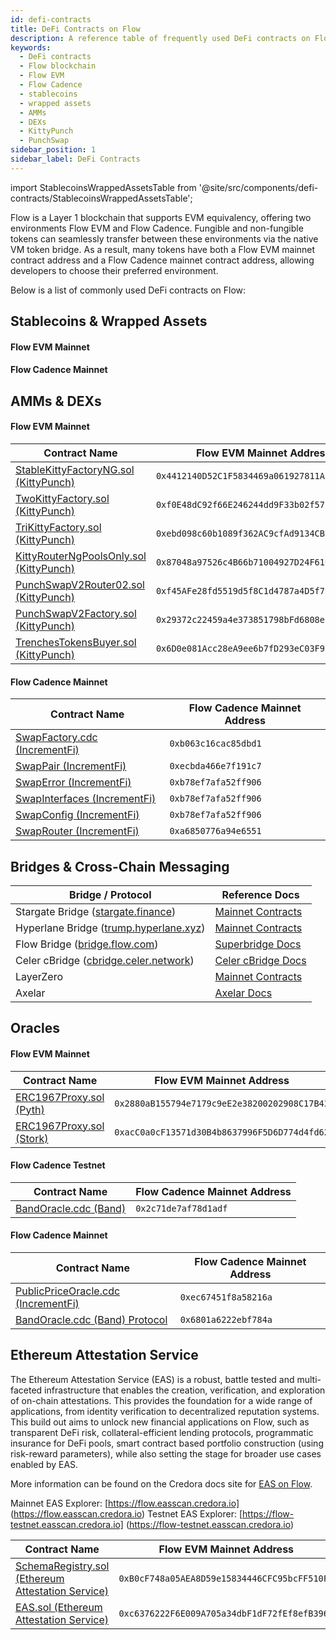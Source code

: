 ```yaml
---
id: defi-contracts
title: DeFi Contracts on Flow
description: A reference table of frequently used DeFi contracts on Flow, including their addresses for both Flow EVM and Flow Cadence.
keywords:
  - DeFi contracts
  - Flow blockchain
  - Flow EVM
  - Flow Cadence
  - stablecoins
  - wrapped assets
  - AMMs
  - DEXs
  - KittyPunch
  - PunchSwap
sidebar_position: 1
sidebar_label: DeFi Contracts
---
```


import StablecoinsWrappedAssetsTable from '@site/src/components/defi-contracts/StablecoinsWrappedAssetsTable';

Flow is a Layer 1 blockchain that supports EVM equivalency, offering two environments Flow EVM and Flow Cadence. Fungible and non-fungible tokens can seamlessly transfer between these environments via the native VM token bridge. As a result, many tokens have both a Flow EVM mainnet contract address and a Flow Cadence mainnet contract address, allowing developers to choose their preferred environment.

Below is a list of commonly used DeFi contracts on Flow:

## Stablecoins & Wrapped Assets

#### Flow EVM Mainnet

<StablecoinsWrappedAssetsTable environment="evm" />

#### Flow Cadence Mainnet

<StablecoinsWrappedAssetsTable environment="cadence" />

## AMMs & DEXs

#### Flow EVM Mainnet

| Contract Name                                | Flow EVM Mainnet Address                     |
| -------------------------------------------- | -------------------------------------------- |
| [StableKittyFactoryNG.sol (KittyPunch)][1]   | `0x4412140D52C1F5834469a061927811Abb6026dB7` |
| [TwoKittyFactory.sol (KittyPunch)][2]        | `0xf0E48dC92f66E246244dd9F33b02f57b0E69fBa9` |
| [TriKittyFactory.sol (KittyPunch)][3]        | `0xebd098c60b1089f362AC9cfAd9134CBD29408226` |
| [KittyRouterNgPoolsOnly.sol (KittyPunch)][4] | `0x87048a97526c4B66b71004927D24F61DEFcD6375` |
| [PunchSwapV2Router02.sol (KittyPunch)][5]    | `0xf45AFe28fd5519d5f8C1d4787a4D5f724C0eFa4d` |
| [PunchSwapV2Factory.sol (KittyPunch)][6]     | `0x29372c22459a4e373851798bFd6808e71EA34A71` |
| [TrenchesTokensBuyer.sol (KittyPunch)][7]    | `0x6D0e081Acc28eA9ee6b7fD293eC03F97147b026d` |

#### Flow Cadence Mainnet

| Contract Name                       | Flow Cadence Mainnet Address |
| ----------------------------------- | ---------------------------- |
| [SwapFactory.cdc (IncrementFi)][22] | `0xb063c16cac85dbd1`         |
| [SwapPair (IncrementFi)][23]        | `0xecbda466e7f191c7`         |
| [SwapError (IncrementFi)][24]       | `0xb78ef7afa52ff906`         |
| [SwapInterfaces (IncrementFi)][25]  | `0xb78ef7afa52ff906`         |
| [SwapConfig (IncrementFi)][26]      | `0xb78ef7afa52ff906`         |
| [SwapRouter (IncrementFi)][27]      | `0xa6850776a94e6551`         |

## Bridges & Cross-Chain Messaging

| Bridge / Protocol                            | Reference Docs           |
| -------------------------------------------- | ------------------------ |
| Stargate Bridge ([stargate.finance][8])      | [Mainnet Contracts][9]   |
| Hyperlane Bridge ([trump.hyperlane.xyz][10]) | [Mainnet Contracts][11]  |
| Flow Bridge ([bridge.flow.com][12])          | [Superbridge Docs][13]   |
| Celer cBridge ([cbridge.celer.network][14])  | [Celer cBridge Docs][15] |
| LayerZero                                    | [Mainnet Contracts][16]  |
| Axelar                                       | [Axelar Docs][17]        |

## Oracles

#### Flow EVM Mainnet

| Contract Name                  | Flow EVM Mainnet Address                     |
|--------------------------------| -------------------------------------------- |
| [ERC1967Proxy.sol (Pyth)][18]  | `0x2880aB155794e7179c9eE2e38200202908C17B43` |
| [ERC1967Proxy.sol (Stork)][28] | `0xacC0a0cF13571d30B4b8637996F5D6D774d4fd62` |


#### Flow Cadence Testnet

| Contract Name                     | Flow Cadence Mainnet Address |
|-----------------------------------| ---------------------------- |
| [BandOracle.cdc (Band)][19]       | `0x2c71de7af78d1adf`         |

#### Flow Cadence Mainnet

| Contract Name                             | Flow Cadence Mainnet Address |
|-------------------------------------------| ---------------------------- |
| [PublicPriceOracle.cdc (IncrementFi)][19] | `0xec67451f8a58216a`         |
| [BandOracle.cdc (Band) Protocol][19]      | `0x6801a6222ebf784a`         |

## Ethereum Attestation Service

The Ethereum Attestation Service (EAS) is a robust, battle tested and multi-faceted infrastructure that enables the creation, verification, and 
exploration of on-chain attestations. This provides the foundation for a wide range of applications, from identity verification to 
decentralized reputation systems. This build out aims to unlock new financial applications on Flow, such as transparent DeFi risk, 
collateral-efficient lending protocols, programmatic insurance for DeFi pools, smart contract based portfolio construction (using risk-reward parameters), 
while also setting the stage for broader use cases enabled by EAS.

More information can be found on the Credora docs site for [EAS on Flow](https://credora.gitbook.io/eas-for-flow). 

Mainnet EAS Explorer: [https://flow.easscan.credora.io] (https://flow.easscan.credora.io)
Testnet EAS Explorer: [https://flow-testnet.easscan.credora.io] (https://flow-testnet.easscan.credora.io)

| Contract Name                                           | Flow EVM Mainnet Address                     |
| ------------------------------------------------------- | -------------------------------------------- |
| [SchemaRegistry.sol (Ethereum Attestation Service)][20] | `0xB0cF748a05AEA8D59e15834446CFC95bcFF510F0` |
| [EAS.sol (Ethereum Attestation Service)][21]            | `0xc6376222F6E009A705a34dbF1dF72fEf8efB3964` |


[1]: https://evm.flowscan.io/address/0x4412140D52C1F5834469a061927811Abb6026dB7?tab=contract
[2]: https://evm.flowscan.io/address/0xf0E48dC92f66E246244dd9F33b02f57b0E69fBa9?tab=contract
[3]: https://evm.flowscan.io/address/0xebd098c60b1089f362AC9cfAd9134CBD29408226?tab=contract
[4]: https://evm.flowscan.io/address/0x87048a97526c4B66b71004927D24F61DEFcD6375?tab=contract
[5]: https://evm.flowscan.io/address/0xf45AFe28fd5519d5f8C1d4787a4D5f724C0eFa4d?tab=contract
[6]: https://evm.flowscan.io/address/0x29372c22459a4e373851798bFd6808e71EA34A71?tab=contract
[7]: https://evm.flowscan.io/address/0x6D0e081Acc28eA9ee6b7fD293eC03F97147b026d?tab=contract
[8]: https://stargate.finance/bridge?srcChain=ethereum&srcToken=0xA0b86991c6218b36c1d19D4a2e9Eb0cE3606eB48&dstChain=flow&dstToken=0xF1815bd50389c46847f0Bda824eC8da914045D14
[9]: https://stargateprotocol.gitbook.io/stargate/v2-developer-docs/technical-reference/mainnet-contracts#flow
[10]: https://trump.hyperlane.xyz/
[11]: https://docs.hyperlane.xyz/docs/reference/addresses/mailbox-addresses
[12]: https://bridge.flow.com/
[13]: https://docs.superbridge.app/
[14]: https://cbridge.celer.network/1/747/USDC-intermediary
[15]: https://cbridge-docs.celer.network/tutorial/flow-cadence-bridging-guide
[16]: https://docs.layerzero.network/v1/developers/evm/technical-reference/deployed-contracts?chains=flow
[17]: https://docs.axelar.dev/validator/external-chains/flow/
[18]: https://evm.flowscan.io/address/0x2880aB155794e7179c9eE2e38200202908C17B43?tab=contract
[19]: https://contractbrowser.com/A.ec67451f8a58216a.PublicPriceOracle
[20]: https://evm.flowscan.io/address/0xB0cF748a05AEA8D59e15834446CFC95bcFF510F0?tab=contract
[21]: https://evm.flowscan.io/address/0xc6376222F6E009A705a34dbF1dF72fEf8efB3964?tab=contract
[22]: https://contractbrowser.com/A.b063c16cac85dbd1.SwapFactory
[23]: https://contractbrowser.com/A.ecbda466e7f191c7.SwapPair
[24]: https://contractbrowser.com/A.b78ef7afa52ff906.SwapError
[25]: https://contractbrowser.com/A.b78ef7afa52ff906.SwapInterfaces
[26]: https://contractbrowser.com/A.b78ef7afa52ff906.SwapConfig
[27]: https://contractbrowser.com/A.a6850776a94e6551.SwapRouter
[28]: https://evm.flowscan.io/address/0xacC0a0cF13571d30B4b8637996F5D6D774d4fd62?tab=contract
